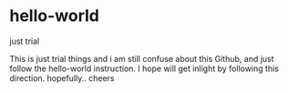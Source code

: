 # hello-world
just trial


This is just trial things and i am still confuse about this Github, and just follow the hello-world instruction. I hope will get inlight by following this direction. hopefully.. cheers
